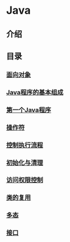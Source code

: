 # Java
## 介绍 
## 目录

### [面向对象](面向对象.md)
### [Java程序的基本组成](Java程序的基本组成部分___一切皆对象.md)
### [第一个Java程序](src/firstJavaProgram/src/com/tlxxm/first/HelloWorld.java)
### [操作符](操作符.md)
### [控制执行流程](控制执行流程.md)
### [初始化与清理](初始化与清理.md)
### [访问权限控制](访问权限控制.md)
### [类的复用](类的复用.md)
### [多态](多态.md)
### [接口](接口.md)
